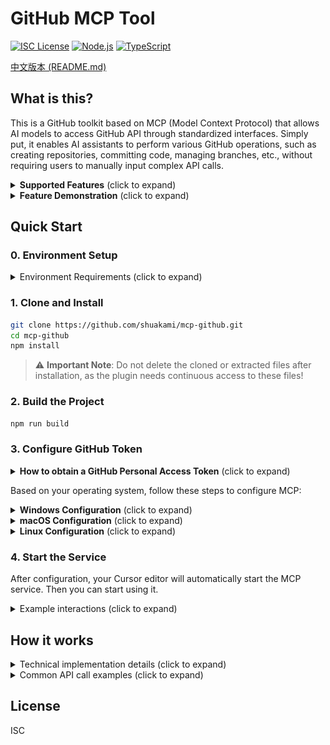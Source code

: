 # GitHub MCP Tool

[![ISC License](https://img.shields.io/badge/License-ISC-4a5568?style=flat-square)](https://opensource.org/licenses/ISC)
[![Node.js](https://img.shields.io/badge/Node.js-18.x-48bb78?style=flat-square)](https://nodejs.org/)
[![TypeScript](https://img.shields.io/badge/TypeScript-5.x-3178c6?style=flat-square)](https://www.typescriptlang.org/)

[中文版本 (README.md)](README.md)

## What is this?

This is a GitHub toolkit based on MCP (Model Context Protocol) that allows AI models to access GitHub API through standardized interfaces. Simply put, it enables AI assistants to perform various GitHub operations, such as creating repositories, committing code, managing branches, etc., without requiring users to manually input complex API calls.

<details>
<summary><b>Supported Features</b> (click to expand)</summary>

- **Repository management**: create, get, list, update, delete
- **Branch operations**: create, get, list, delete
- **Pull Request management**: create, get, list, update, merge
- **Issue management**: create, get, list, update, close
- **User operations**: view following, interaction statistics
- **Code management**: file content, commit history
</details>

<details>
<summary><b>Feature Demonstration</b> (click to expand)</summary>

Here are some core feature demonstrations of the GitHub MCP tool:

<div align="center">

### Repository Creation Demo
<img src="demo/image/new-repository.png" alt="Repository Creation Demo" width="95%" />

### Branch Operations Demo
<img src="demo/image/new-branch.png" alt="Branch Operations Demo" width="95%" />

### Pull Request Management Demo
<img src="demo/image/pr.png" alt="Pull Request Management Demo" width="95%" />

### Issue Tracking Demo
<img src="demo/image/issue.png" alt="Issue Tracking Demo" width="95%" />

</div>

With simple natural language instructions, AI can help you complete all of the above operations without manually writing API calls or operating the GitHub interface in a browser.
</details>

## Quick Start

### 0. Environment Setup

<details>
<summary>Environment Requirements (click to expand)</summary>

1. **Python 3.11+ (Required)**
   - Visit [Python website](https://www.python.org/downloads/)
   - Download and install Python 3.11 or higher
   - **Important**: Check "Add Python to PATH" during installation
   - **Restart your computer after installation** to ensure environment variables take effect

2. **Node.js and npm**
   - Visit [Node.js website](https://nodejs.org/)
   - Download and install the LTS (Long Term Support) version
   - Select the default options during installation, which will install both Node.js and npm

3. **Git**
   - Visit [Git website](https://git-scm.com/)
   - Download and install Git
   - Use default options during installation
</details>

### 1. Clone and Install

```bash
git clone https://github.com/shuakami/mcp-github.git
cd mcp-github
npm install
```
> ⚠️ **Important Note**: Do not delete the cloned or extracted files after installation, as the plugin needs continuous access to these files!

### 2. Build the Project

```bash
npm run build
```

### 3. Configure GitHub Token

<details>
<summary><b>How to obtain a GitHub Personal Access Token</b> (click to expand)</summary>

1. Visit GitHub's personal access token settings page: https://github.com/settings/tokens
2. Click "Generate new token" → "Generate new token (classic)"
3. Enter a token description, such as "MCP GitHub Tool"
4. For permissions, select at least:
   - `repo` (full access)
   - `user` (user information)
5. Click the "Generate token" button at the bottom of the page
6. **Very important**: Copy the token immediately, as you won't be able to see it again
</details>

Based on your operating system, follow these steps to configure MCP:

<details>
<summary><b>Windows Configuration</b> (click to expand)</summary>

1. In Cursor, open or create the MCP configuration file: `C:\Users\your_username\.cursor\mcp.json`
   - Note: Replace `your_username` with your Windows username (i.e., your computer account name)

2. Add or modify the configuration as follows:

```json
{
  "mcpServers": {
    "github-mcp": {
      "command": "pythonw",
      "args": [
        "your_installation_path/mcp-github/bridging_github_mcp.py"
      ],
      "env": {
        "GITHUB_TOKEN": "your_github_token"
      }
    }
  }
}
```

> ⚠️ **Important Note**:
> - Replace `your_installation_path` with the actual path where you cloned or extracted the project (e.g., `C:/Users/John/mcp-github/...`)
> - Use forward slashes (/) instead of backslashes (\) for paths
> - Replace `your_github_token` with the token you obtained in the previous step
</details>

<details>
<summary><b>macOS Configuration</b> (click to expand)</summary>

1. In Cursor, open or create the MCP configuration file: `/Users/your_username/.cursor/mcp.json`
   - Note: Replace `your_username` with your macOS username

2. Add or modify the configuration as follows:

```json
{
  "mcpServers": {
    "github-mcp": {
      "command": "pythonw",
      "args": [
        "/Users/your_username/mcp-github/bridging_github_mcp.py"
      ],
      "env": {
        "GITHUB_TOKEN": "your_github_token"
      }
    }
  }
}
```

> ⚠️ **Important Note**:
> - Replace `your_username` with your macOS username (e.g., `/Users/johndoe/mcp-github/...`)
> - Replace `your_github_token` with the token you obtained in the previous step
> - Make sure the path correctly points to your project directory
</details>

<details>
<summary><b>Linux Configuration</b> (click to expand)</summary>

1. In Cursor, open or create the MCP configuration file: `/home/your_username/.cursor/mcp.json`
   - Note: Replace `your_username` with your Linux username

2. Add or modify the configuration as follows:

```json
{
  "mcpServers": {
    "github-mcp": {
      "command": "pythonw",
      "args": [
        "/home/your_username/mcp-github/bridging_github_mcp.py"
      ],
      "env": {
        "GITHUB_TOKEN": "your_github_token"
      }
    }
  }
}
```

> ⚠️ **Important Note**:
> - Replace `your_username` with your Linux username (e.g., `/home/user/mcp-github/...`)
> - Replace `your_github_token` with the token you obtained in the previous step
> - Make sure the path correctly points to your project directory
</details>

### 4. Start the Service

After configuration, your Cursor editor will automatically start the MCP service. Then you can start using it.

<details>
<summary>Example interactions (click to expand)</summary>

You can ask the AI to perform operations like:
- "Create a private repository named test-project"
- "List all my repositories"
- "Create a PR in my-repo from feature branch to main branch"
- "Get the content of README.md file from my-repo"
</details>

## How it works

<details>
<summary>Technical implementation details (click to expand)</summary>

This tool is built on the **MCP (Model Context Protocol)** standard, serving as a bridge between AI models and the GitHub API. It uses **octokit.js** as the underlying GitHub API client and **Zod** for request validation and type checking.

Each GitHub operation is encapsulated as a standardized MCP tool, receiving structured parameters and returning formatted results. Response data is intelligently processed, automatically removing redundant information, extracting key content, and converting to a **human-readable format**. 

This approach allows AI models to easily understand complex data structures returned by the GitHub API and interact with users in a more natural way.
</details>

<details>
<summary>Common API call examples (click to expand)</summary>

Create Repository:
```javascript
{
  name: "awesome-project",
  description: "My awesome project",
  isPrivate: true
}
```

Create Pull Request:
```javascript
{
  owner: "shuakami",
  repo: "awesome-project",
  title: "Add new feature",
  head: "feature-branch",
  base: "main",
  body: "This PR adds a new cool feature"
}
```

Get File Content:
```javascript
{
  owner: "shuakami",
  repo: "awesome-project",
  path: "README.md"
}
```
</details>

## License

ISC 